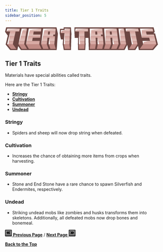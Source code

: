 ```yaml
---
title: Tier 1 Traits
sidebar_position: 5
---
```


![Tier 1 Traits](../_assets/images/tinkers-tier_1_traits.png)

## Tier 1 Traits

Materials have special abilities called traits.

Here are the Tier 1 Traits: 
 - [**Stringy**](./tier_1_traits.md#stringy)
 - [**Cultivation**](./tier_1_traits.md#cultivation)
 - [**Summoner**](./tier_1_traits.md#summoner)
 - [**Undead**](./tier_1_traits.md#undead)

### Stringy
 - Spiders and sheep will now drop string when defeated.

### Cultivation 
- Increases the chance of obtaining more items from crops when harvesting.

### Summoner 
- Stone and End Stone have a rare chance to spawn Silverfish and Endermites, respectively.

### Undead 
- Striking undead mobs like zombies and husks transforms them into skeletons. Additionally, all defeated mobs now drop bones and bonemeal.

[![Back](../_assets/images/tinkers-back.png) **Previous Page**](./tools.md) / [**Next Page** ![Next](../_assets/images/tinkers-next.png)](./tool_repairs.md)

[**Back to the Top**](./tier_1_traits.md#tier-1-traits)